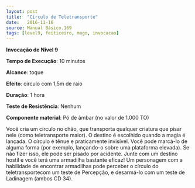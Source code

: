 ```yaml
---
layout: post
title:  "Círculo de Teletransporte"
date:   2016-11-16
source: Manual Básico.169
tags: [level9, feiticeiro, mago, invocacao]
---
```


**Invocação de Nível 9**

**Tempo de Execução**: 10 minutos

**Alcance**: toque

**Efeito**: círculo com 1,5m de raio

**Duração**: 1 hora

**Teste de Resistência**: Nenhum

**Componente material**: Pó de âmbar (no valor de 1.000 TO)

Você cria um círculo no chão, que transporta qualquer criatura que pisar nele (como teletransporte maior). O destino é escolhido quando a magia é lançada.
O círculo é tênue e praticamente invisível. Você pode marcá-lo de alguma forma (por exemplo, lançando-o sobre uma plataforma elevada). Se não fizer isso, ele pode ser pisado por acidente. Junte com um destino hostil e você terá uma armadilha bastante eficaz!
Um personagem com a habilidade de encontrar armadilhas pode perceber o círculo do teletransportecom um teste de Percepção, e desarmá-lo com um teste de Ladinagem (ambos CD 34).

